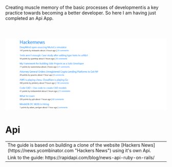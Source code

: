 Creating muscle memory of the basic processes of development is a key practice towards becoming a better developer. So here I am having just completed an Api App.
<br/>
<br/>
# ![WebApp](https://github.com/The-Flying-Dev/Hackernews-Api/blob/main/app/assets/images/The%20Hacker%20News%20API.png)
# Api
<table>
<tr>
<td>
 The guide is based on building a clone of the website [Hackers News](https://news.ycombinator.com "Hackers News") using it's own Api.
</td>
</tr>
 <tr>
<td>
 Link to the guide: https://rapidapi.com/blog/news-api-ruby-on-rails/
</td>
</tr>
</table>
















